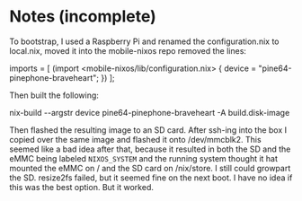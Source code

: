 # Notes (incomplete)

To bootstrap, I used a Raspberry Pi and renamed the configuration.nix to local.nix, moved it into the mobile-nixos repo
removed the lines:

  imports = [
    (import <mobile-nixos/lib/configuration.nix> { device = "pine64-pinephone-braveheart"; })
  ];


Then built the following:

nix-build --argstr device pine64-pinephone-braveheart -A build.disk-image


Then flashed the resulting image to an SD card.
After ssh-ing into the box I copied over the same image and flashed it onto /dev/mmcblk2. This seemed like a bad idea after that, because it resulted in both the SD and the eMMC being labeled `NIXOS_SYSTEM` and the running system thought it hat mounted the eMMC on / and the SD card on /nix/store.
I still could growpart the SD. resize2fs failed, but it seemed fine on the next boot.
I have no idea if this was the best option. But it worked.

